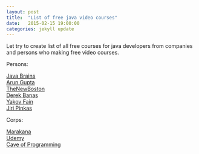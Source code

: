 ```yaml
---
layout: post
title:  "List of free java video courses"
date:   2015-02-15 19:00:00
categories: jekyll update
---
```


Let try to create list of all free courses for java developers from companies and persons who making free video courses.



Persons:  

<a href="/library/java_brains/">Java Brains</a><br/>
<a href="/library/arun_gupta/">Arun Gupta</a><br/>
<a href="/library/thenewboston/java/">TheNewBoston</a><br/>
<a href="/library/derek_banas/java/">Derek Banas</a><br/>
<a href="/library/yakov_fain/java/">Yakov Fain</a><br/>
<a href="/library/jiri_pinkas/java/">Jiri Pinkas</a><br/>
 
Corps:  

<a href="/library/marakana/java/">Marakana</a><br/>
<a href="/library/udemy/java/free">Udemy</a><br/>
<a href="/library/cave-of-programming/java/">Cave of Programming</a><br/>
